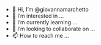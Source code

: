 - 👋 Hi, I’m @giovannamarchetto
- 👀 I’m interested in ...
- 🌱 I’m currently learning ...
- 💞️ I’m looking to collaborate on ...
- 📫 How to reach me ...

<!---
giovannamarchetto/giovannamarchetto is a ✨ special ✨ repository because its `README.md` (this file) appears on your GitHub profile.
You can click the Preview link to take a look at your changes.
--->
